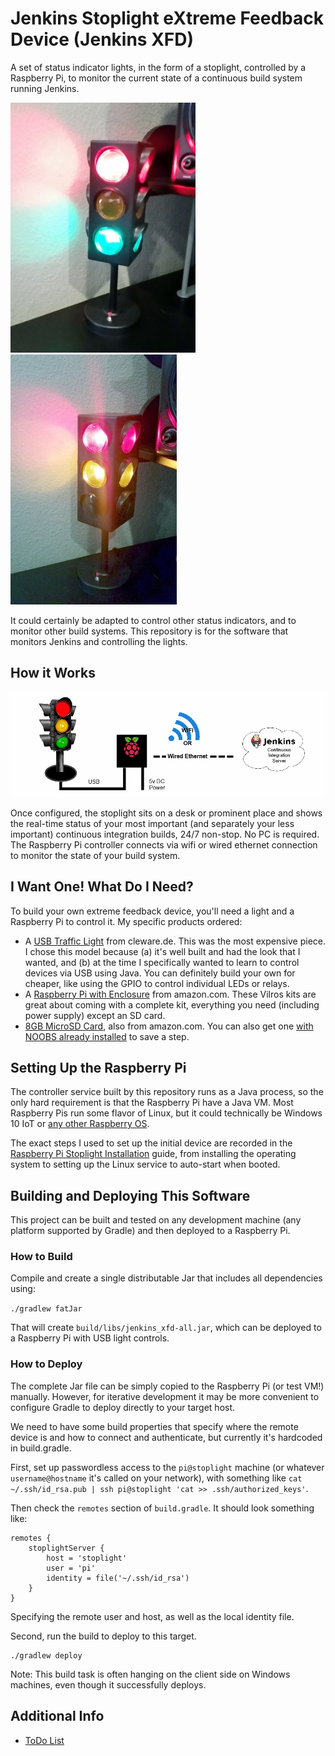 # Jenkins Stoplight eXtreme Feedback Device (Jenkins XFD)

A set of status indicator lights, in the form of a stoplight, controlled
by a Raspberry Pi, to monitor the current state of a continuous build system running Jenkins.

![Stoplight Red Green](doc/stoplight_photo_red_green_scaled.jpg?raw=true "High-priority builds are broken!") ![Stoplight Red Yellow](doc/stoplight_photo_red_yellow_scaled.jpg?raw=true "All builds are broken!")

It could certainly be adapted to control other status indicators, and to monitor other build systems. This repository is
for the software that monitors Jenkins and controlling the lights.

## How it Works

![Architecture Diagram](doc/architecture_diagram.png?raw=true "Architecture Diagram")

Once configured, the stoplight sits on a desk or prominent place and shows the real-time status of your most important
(and separately your less important) continuous integration builds, 24/7 non-stop.  No PC is required.  The Raspberry
Pi controller connects via wifi or wired ethernet connection to monitor the state of your build system. 

## I Want One! What Do I Need?

To build your own extreme feedback device, you'll need a light and a Raspberry Pi to control it. My specific products
ordered:   

- A [USB Traffic Light](https://shop.strato.de/epages/63698188.sf/en_US/?ViewObjectPath=%2FShops%2F63698188%2FProducts%2F43%2FSubProducts%2F43-2) from cleware.de. This was the most expensive piece. I chose this model because (a) it's well built and had the look that I wanted, and (b) at the time I specifically wanted to learn to control devices via USB using Java. You can definitely build your own for cheaper, like using the GPIO to control individual LEDs or relays.   
- A [Raspberry Pi with Enclosure](https://www.amazon.com/gp/product/B01DMFQZXK/ref=oh_aui_detailpage_o00_s00?ie=UTF8&psc=1) from amazon.com. These Vilros kits are great about coming with a complete kit, everything you need (including power supply) except an SD card.
- [8GB MicroSD Card](https://www.amazon.com/gp/product/B007KFXICK/ref=oh_aui_detailpage_o00_s00?ie=UTF8&psc=1), also from amazon.com. You can also get one [with NOOBS already installed](https://www.amazon.com/gp/product/B00VD614PU/ref=oh_aui_detailpage_o06_s00?ie=UTF8&psc=1) to save a step.

## Setting Up the Raspberry Pi

The controller service built by this repository runs as a Java process, so the only hard requirement is that the 
Raspberry Pi have a Java VM. Most Raspberry Pis run some flavor of Linux, but it could technically be Windows 10 IoT or
[any other Raspberry OS](https://www.raspberrypi.org/downloads/).

The exact steps I used to set up the initial device are recorded in the 
[Raspberry Pi Stoplight Installation](doc/INSTALL.md) guide, from installing the operating system to setting up the 
Linux service to auto-start when booted.

## Building and Deploying This Software

This project can be built and tested on any development machine (any platform supported by Gradle) and then deployed to 
a Raspberry Pi.   

### How to Build

Compile and create a single distributable Jar that includes all dependencies using:

`./gradlew fatJar`

That will create `build/libs/jenkins_xfd-all.jar`, which can be deployed to a Raspberry Pi with USB light controls. 

### How to Deploy

The complete Jar file can be simply copied to the Raspberry Pi (or test VM!) manually. However, for iterative 
development it may be more convenient to configure Gradle to deploy directly to your target host.

We need to have some build properties that specify where the remote device is and how to connect and authenticate, but currently it's hardcoded in build.gradle.

First, set up passwordless access to the `pi@stoplight` machine (or whatever `username@hostname` it's called on your network), with something like `cat ~/.ssh/id_rsa.pub | ssh pi@stoplight 'cat >> .ssh/authorized_keys'`.

Then check the `remotes` section of `build.gradle`.  It should look something like:

    remotes {
        stoplightServer {
            host = 'stoplight'
            user = 'pi'
            identity = file('~/.ssh/id_rsa')
        }
    }

Specifying the remote user and host, as well as the local identity file.

Second, run the build to deploy to this target.

    ./gradlew deploy

Note: This build task is often hanging on the client side on Windows machines, even though it successfully deploys.

## Additional Info

- [ToDo List](doc/TODO.md)

